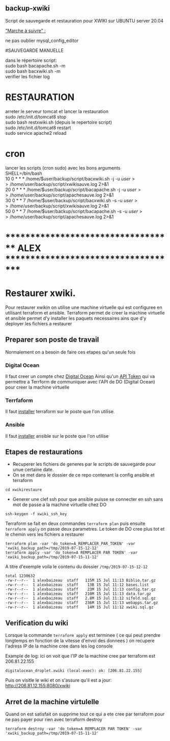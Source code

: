 ## backup-xwiki
Script de sauvegarde et restauration pour XWIKI sur UBUNTU server 20.04

["Marche à suivre" :](https://sifklic.sif-revetement.com/xwiki/bin/view/P05%20GERER%20LES%20RESSOURCES/Informatiser/installation%20XWIKI%20sif/)

ne pas oublier  mysql_config_editor


#SAUVEGARDE MANUELLE

dans le répertoire script:  
sudo bash bacapache.sh -m  
sudo bash bacxwiki.sh -m  
verifier les fichier log  

# RESTAURATION

arreter le serveur tomcat et lancer la restauration  
sudo /etc/init.d/tomcat8 stop  
sudo bash restxwiki.sh (depuis le repertoire script)  
sudo /etc/init.d/tomcat8 restart  
sudo service apache2 reload  

# cron
lancer les scripts (cron sudo) avec les bons arguments  
SHELL=/bin/bash  
10 0 * * * /home/$user/backup/script/bacxwiki.sh -j -u $user >> /home/$user/backup/script/xwikisauve.log 2>&1  
20 0 * * * /home/$user/backup/script/bacapache.sh -j -u $user >> /home/$user/backup/script/apachesauve.log 2>&1  
30 0 * * 7 /home/$user/backup/script/bacxwiki.sh -s -u $user >> /home/$user/backup/script/xwikisauve.log 2>&1  
50 0 * * 7 /home/$user/backup/script/bacapache.sh -s -u $user >> /home/$user/backup/script/apachesauve.log 2>&1  

# **********************************   ALEX ***********************************

# Restaurer xwiki.

Pour restaurer xwikin on utilise une machine virtuelle qui est configuree en utilisant terraform et ansible.
Terraform permet de creer la machine virtuelle et ansible permet d'y installer les paquets necessaires ains que d'y deployer les fichiers a restaurer

## Preparer son poste de travail
Normalement on a besoin de faire ces etapes qu'un seule fois

### Digital Ocean
Il faut creer un compte chez [Digital Ocean](https://www.digitalocean.com/)
Ainsi qu'un [API Token](https://www.digitalocean.com/docs/api/create-personal-access-token/) qui va permettre a Terrform de communiquer avec l'API de DO (Digital Ocean) pour creer la machine virtuelle

### Terrfaform
Il faut [installer](https://learn.hashicorp.com/terraform/getting-started/install.html) terraform sur le poste que l'on utilise.

### Ansible
Il faut [installer](https://docs.ansible.com/ansible/latest/installation_guide/intro_installation.html#latest-releases-via-apt-ubuntu) ansible sur le poste que l'on utilise

## Etapes de restaurations

- Recuperer les fichiers de generes par le scripts de sauvegarde pour unue certaine date.
- On se met dans le dossier de ce repo contenant la config ansible et terraform

```
cd xwikirestaure
```
- Generer une clef ssh pour que ansible puisse se connecter en ssh sans mot de passe a la machine virtuelle chez DO
```
ssh-keygen -f xwiki_ssh_key
```
Terraform se fait en deux commandes `terraform plan` puis ensuite `terraform apply` on passe deux parametres. Le token de DO cree plus tot et le chemin vers les fichiers a restaurer
```
terraform plan -var 'do_token=A_REMPLACER_PAR_TOKEN' -var 'xwiki_backup_path=/tmp/2019-07-15-12-12'
terraform apply -var 'do_token=A REMPLACER PAR TOKEN' -var 'xwiki_backup_path=/tmp/2019-07-15-11-12'
```

A titre d'exemple voila le contenu du dossier `/tmp/2019-07-15-12-12`
```
total 1230632
-rw-r--r--  1 alexbaizeau  staff   115M 15 Jul 11:13 Biblio.tar.gz
-rw-r--r--  1 alexbaizeau  staff    13B 15 Jul 11:12 bases.list
-rw-r--r--  1 alexbaizeau  staff    23M 15 Jul 11:13 config.tar.gz
-rw-r--r--  1 alexbaizeau  staff   210M 15 Jul 11:13 data.tar.gz
-rw-r--r--  1 alexbaizeau  staff   2.8M 15 Jul 11:12 sifold.sql.gz
-rw-r--r--  1 alexbaizeau  staff   236M 15 Jul 11:13 webapps.tar.gz
-rw-r--r--  1 alexbaizeau  staff    14M 15 Jul 11:12 xwiki.sql.gz
```

## Verification du wiki

Lorsque la commande `terraform apply` est terminee ( ce qui peut prendre longtemps en fonction de la vitesse d'envoi des donnees ) on recupere l'adress IP de la machine cree dans les log console 

Example de log: ici on voit que l'IP de la machine cree par terraform est  206.81.22.155
```
digitalocean_droplet.xwiki (local-exec): ok: [206.81.22.155]
```

Puis on visitle le wiki et on s'assure qu'il est a jour: http://206.81.12.155:8080/xwiki

## Arret de la machine virtulelle

Quand on est satisfait on supprime tout ce qui a ete cree par terraform pour ne pas payer pour rien avec terraform destroy
```
terraform destroy -var 'do_token=A REMPLACER PAR TOKEN' -var 'xwiki_backup_path=/tmp/2019-07-15-11-12'
```
